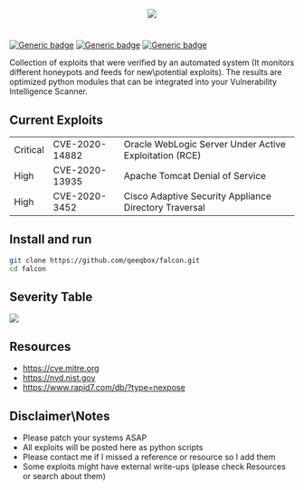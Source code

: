 <p align="center"> <img src="https://raw.githubusercontent.com/qeeqbox/falcon/main/readme/falconlogo.png"></p>

#
[![Generic badge](https://img.shields.io/badge/dynamic/json.svg?url=https://raw.githubusercontent.com/qeeqbox/falcon/main/info&label=version&query=$.version&colorB=blue&style=flat-square)](https://github.com/qeeqbox/falcon/blob/main/changes.md) [![Generic badge](https://img.shields.io/badge/dynamic/json.svg?url=https://raw.githubusercontent.com/qeeqbox/falcon/main/info&label=number%20of%20exploits&query=$.count&colorB=green&style=flat-square)](https://github.com/qeeqbox/falcon/blob/main/changes.md) [![Generic badge](https://img.shields.io/static/v1?label=%F0%9F%91%8D&message=!&color=yellow&style=flat-square)](https://github.com/qeeqbox/falcon/stargazers)

Collection of exploits that were verified by an automated system (It monitors different honeypots and feeds for new\potential exploits). The results are optimized python modules that can be integrated into your Vulnerability Intelligence Scanner. 

## Current Exploits
<table>
  <tr><td>Critical</td><td>CVE-2020-14882</td><td>Oracle WebLogic Server Under Active Exploitation (RCE)</td></tr>
  <tr><td>High</td><td>CVE-2020-13935</td><td>Apache Tomcat Denial of Service</td></tr>
  <tr><td>High</td><td>CVE-2020-3452</td><td>Cisco Adaptive Security Appliance Directory Traversal</td></tr>
</table>

## Install and run
```bash
git clone https://github.com/qeeqbox/falcon.git
cd falcon
```

## Severity Table
![](https://raw.githubusercontent.com/qeeqbox/falcon/main/readme/cve_table_qeeqbox_falcon.png)

## Resources
- https://cve.mitre.org
- https://nvd.nist.gov
- https://www.rapid7.com/db/?type=nexpose

## Disclaimer\Notes
- Please patch your systems ASAP
- All exploits will be posted here as python scripts
- Please contact me if I missed a reference or resource so I add them
- Some exploits might have external write-ups (please check Resources or search about them)
